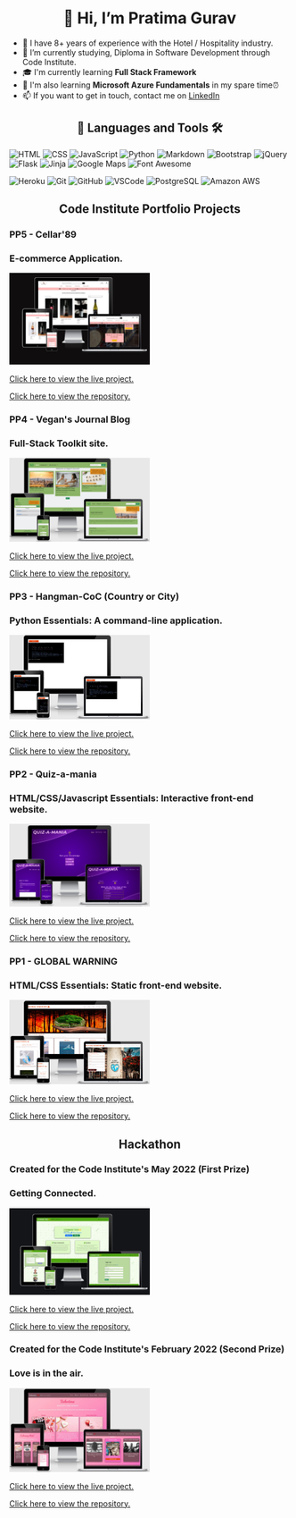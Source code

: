 <h1 align="center"> 👋 Hi, I’m Pratima Gurav</h1>

- 📘 I have 8+ years of experience with the Hotel / Hospitality industry.
- 🌱 I’m currently studying, Diploma in Software Development through Code Institute.
- 🎓 I'm currently learning **Full Stack Framework**
- 📘 I'm also learning **Microsoft Azure Fundamentals** in my spare time⏰
- 📫 If you want to get in touch, contact me on [LinkedIn](http://linkedin.com/in/pratima-g-792b9a62)

<h2 align="center">📖 Languages and Tools 🛠</h2>

![HTML](https://img.shields.io/badge/HTML5-E34F26?style=for-the-badge&logo=html5&logoColor=white)
![CSS](https://img.shields.io/badge/CSS3-1572B6?style=for-the-badge&logo=css3&logoColor=white)
![JavaScript](https://img.shields.io/badge/JavaScript-F7DF1E?style=for-the-badge&logo=javascript&logoColor=black)
![Python](https://img.shields.io/badge/Python-F7DF1E?style=for-the-badge&logo=python&logoColor=black)
![Markdown](https://img.shields.io/badge/Markdown-000000?style=for-the-badge&logo=markdown&logoColor=white)
![Bootstrap](https://img.shields.io/badge/Bootstrap%20-%23563D7C.svg?&style=for-the-badge&logo=Bootstrap&logoColor=FFFFFF)
![jQuery](https://img.shields.io/badge/jQuery%20-%231E2E3B.svg?&style=for-the-badge&logo=jQuery&logoColor=21ACE2)
![Flask](https://img.shields.io/badge/Flask%20-%23000000.svg?&style=for-the-badge&logo=Flask&logoColor=FFFFFF)
![Jinja](https://img.shields.io/badge/Jinja%20-%23000000.svg?&style=for-the-badge&logo=Jinja&logoColor=B41717)
![Google Maps](https://img.shields.io/badge/Google%20Maps%20-%234285F4.svg?&style=for-the-badge&logo=Google%20Maps&logoColor=FFFFFF)
![Font Awesome](https://img.shields.io/badge/Font%20Awesome%20-%23339AF0.svg?&style=for-the-badge&logo=Font%20Awesome&logoColor=FFFFFF)

![Heroku](https://img.shields.io/badge/Heroku%20-%23430098.svg?&style=for-the-badge&logo=Heroku&logoColor=FFFFFF)
![Git](https://img.shields.io/badge/Git%20-%23302F2F.svg?&style=for-the-badge&logo=Git&logoColor=F05032)
![GitHub](https://img.shields.io/badge/GitHub%20-%23181717.svg?&style=for-the-badge&logo=GitHub&logoColor=FFFFFF)
![VSCode](https://img.shields.io/badge/VSCode%20-%232B2B30.svg?&style=for-the-badge&logo=Visual%20Studio%20Code&logoColor=007ACC)
![PostgreSQL](https://img.shields.io/badge/PostgreSQL%20-%23336791.svg?&style=for-the-badge&logo=PostgreSQL&logoColor=FFFFFF)
![Amazon AWS](https://aws.amazon.com/)


<h2 align="center"> Code Institute Portfolio Projects </h2>

### PP5 - Cellar'89
### E-commerce Application.

<img width="50%" text-align="center" alt="Site exmaple on multiple devices" src="assets/images/cellar-responsive.jpeg">


[Click here to view the live project.](https://cellar-89.herokuapp.com/)

[Click here to view the repository.](https://github.com/PratimaGurav/cellar-89)

### PP4 - Vegan's Journal Blog
### Full-Stack Toolkit site.

<img width="50%" text-align="center" alt="Site exmaple on multiple devices" src="assets/images/vegan-responsive.jpg">


[Click here to view the live project.](https://vegansjournal.herokuapp.com/)

[Click here to view the repository.](https://github.com/PratimaGurav/vegans-journal)

### PP3 - Hangman-CoC (Country or City)
### Python Essentials: A command-line application.

<img width="50%" text-align="center" alt="Site exmaple on multiple devices" src="assets/images/responsive.jpg"/>


[Click here to view the live project.](https://hangman-coc.herokuapp.com/)

[Click here to view the repository.](https://github.com/PratimaGurav/hangman-coc)

### PP2 - Quiz-a-mania
### HTML/CSS/Javascript Essentials: Interactive front-end website.

<img width="50%" text-align="center" alt="Site exmaple on multiple devices" src="assets/images/responsivedesign.jpg"/>

    
[Click here to view the live project.](https://pratimagurav.github.io/quiz-a-mania/)

[Click here to view the repository.](https://github.com/PratimaGurav/quiz-a-mania)

### PP1 - GLOBAL WARNING
### HTML/CSS Essentials: Static front-end website.

<img width="50%" text-align="center" alt="Site exmaple on multiple devices" src="assets/images/responsive-screenshot.png"/>
    
[Click here to view the live project.](https://pratimagurav.github.io/global-warning/)

[Click here to view the repository.](https://github.com/PratimaGurav/global-warning)


<h2 align="center"> Hackathon </h2>

### Created for the Code Institute's May 2022 (First Prize)
### Getting Connected.

<img width="50%" text-align="center" alt="Site exmaple on multiple devices" src="assets/images/connectedsy-responsive.jpg"/>
    
[Click here to view the live project.](https://connectedsy.herokuapp.com/)

[Click here to view the repository.](https://github.com/PratimaGurav/Team4-May-Hackathon)


### Created for the Code Institute's February 2022 (Second Prize)
### Love is in the air.

<img width="50%" text-align="center" alt="Site exmaple on multiple devices" src="assets/images/valentime-responsive.jpeg"/>
    
[Click here to view the live project.](https://tindyc.github.io/valentime/)

[Click here to view the repository.](https://github.com/PratimaGurav/valentime)

<!---
PratimaGurav/PratimaGurav is a ✨ special ✨ repository because its `README.md` (this file) appears on your GitHub profile.
You can click the Preview link to take a look at your changes.
--->
